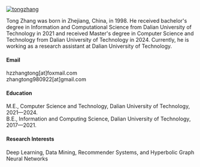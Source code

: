 

[![tongzhang](https://img.shields.io/badge/tongzhang-github-blue?logo=github)](https://github.com/zasuji)

Tong Zhang was born in Zhejiang, China, in 1998. He received bachelor's degree in Information and Computational Science from Dalian University of Technology in 2021 and received 
Master's degree in Computer Science and Technology from Dalian University of Technology in 2024. Currently, he is working as a research assistant at Dalian University of Technology. 

#### Email
hzzhangtong[at]foxmail.com \
zhangtong980922[at]gmail.com

#### Education
M.E., Computer Science and Technology, Dalian University of Technology, 2021—2024.\
B.E., Information and Computing Science, Dalian University of Technology, 2017—2021.

#### Research Interests
Deep Learning, Data Mining, Recommender Systems, and Hyperbolic Graph Neural Networks


